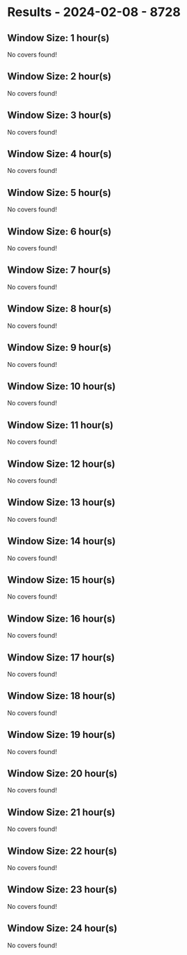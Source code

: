 # Results - 2024-02-08 - 8728 

## Window Size: 1 hour(s)

No covers found!

## Window Size: 2 hour(s)

No covers found!

## Window Size: 3 hour(s)

No covers found!

## Window Size: 4 hour(s)

No covers found!

## Window Size: 5 hour(s)

No covers found!

## Window Size: 6 hour(s)

No covers found!

## Window Size: 7 hour(s)

No covers found!

## Window Size: 8 hour(s)

No covers found!

## Window Size: 9 hour(s)

No covers found!

## Window Size: 10 hour(s)

No covers found!

## Window Size: 11 hour(s)

No covers found!

## Window Size: 12 hour(s)

No covers found!

## Window Size: 13 hour(s)

No covers found!

## Window Size: 14 hour(s)

No covers found!

## Window Size: 15 hour(s)

No covers found!

## Window Size: 16 hour(s)

No covers found!

## Window Size: 17 hour(s)

No covers found!

## Window Size: 18 hour(s)

No covers found!

## Window Size: 19 hour(s)

No covers found!

## Window Size: 20 hour(s)

No covers found!

## Window Size: 21 hour(s)

No covers found!

## Window Size: 22 hour(s)

No covers found!

## Window Size: 23 hour(s)

No covers found!

## Window Size: 24 hour(s)

No covers found!

